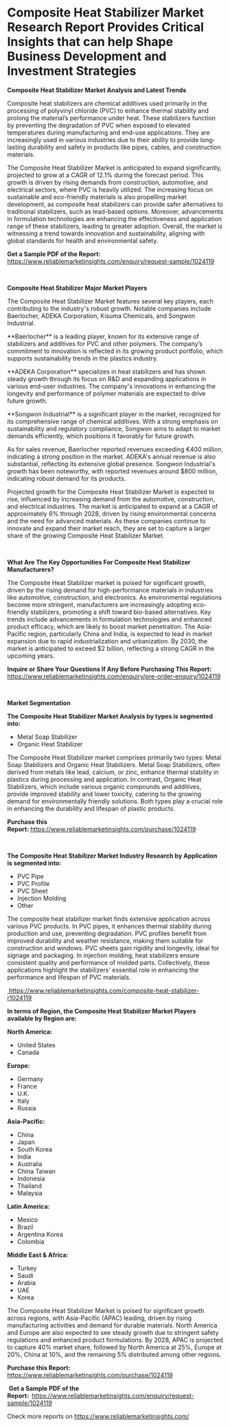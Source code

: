<p><h1>Composite Heat Stabilizer Market Research Report Provides Critical Insights that can help Shape Business Development and Investment Strategies</h1></p><p><strong>Composite Heat Stabilizer Market Analysis and Latest Trends</strong></p>
<p><p>Composite heat stabilizers are chemical additives used primarily in the processing of polyvinyl chloride (PVC) to enhance thermal stability and prolong the material’s performance under heat. These stabilizers function by preventing the degradation of PVC when exposed to elevated temperatures during manufacturing and end-use applications. They are increasingly used in various industries due to their ability to provide long-lasting durability and safety in products like pipes, cables, and construction materials.</p><p>The Composite Heat Stabilizer Market is anticipated to expand significantly, projected to grow at a CAGR of 12.1% during the forecast period. This growth is driven by rising demands from construction, automotive, and electrical sectors, where PVC is heavily utilized. The increasing focus on sustainable and eco-friendly materials is also propelling market development, as composite heat stabilizers can provide safer alternatives to traditional stabilizers, such as lead-based options. Moreover, advancements in formulation technologies are enhancing the effectiveness and application range of these stabilizers, leading to greater adoption. Overall, the market is witnessing a trend towards innovation and sustainability, aligning with global standards for health and environmental safety.</p></p>
<p><strong>Get a Sample PDF of the Report:&nbsp;</strong> <a href="https://www.reliablemarketinsights.com/enquiry/request-sample/1024119?utm_campaign=2252&utm_medium=2&utm_source=Github&utm_content=ia&utm_term=07032025&utm_id=composite-heat-stabilizer">https://www.reliablemarketinsights.com/enquiry/request-sample/1024119</a></p>
<p>&nbsp;</p>
<p><strong>Composite Heat Stabilizer Major Market Players</strong></p>
<p><p>The Composite Heat Stabilizer Market features several key players, each contributing to the industry's robust growth. Notable companies include Baerlocher, ADEKA Corporation, Kisuma Chemicals, and Songwon Industrial.</p><p>**Baerlocher** is a leading player, known for its extensive range of stabilizers and additives for PVC and other polymers. The company’s commitment to innovation is reflected in its growing product portfolio, which supports sustainability trends in the plastics industry.</p><p>**ADEKA Corporation** specializes in heat stabilizers and has shown steady growth through its focus on R&D and expanding applications in various end-user industries. The company's innovations in enhancing the longevity and performance of polymer materials are expected to drive future growth.</p><p>**Songwon Industrial** is a significant player in the market, recognized for its comprehensive range of chemical additives. With a strong emphasis on sustainability and regulatory compliance, Songwon aims to adapt to market demands efficiently, which positions it favorably for future growth.</p><p>As for sales revenue, Baerlocher reported revenues exceeding €400 million, indicating a strong position in the market. ADEKA's annual revenue is also substantial, reflecting its extensive global presence. Songwon Industrial's growth has been noteworthy, with reported revenues around $800 million, indicating robust demand for its products.</p><p>Projected growth for the Composite Heat Stabilizer Market is expected to rise, influenced by increasing demand from the automotive, construction, and electrical industries. The market is anticipated to expand at a CAGR of approximately 6% through 2028, driven by rising environmental concerns and the need for advanced materials. As these companies continue to innovate and expand their market reach, they are set to capture a larger share of the growing Composite Heat Stabilizer Market.</p></p>
<p>&nbsp;</p>
<p><strong>What Are The Key Opportunities For Composite Heat Stabilizer Manufacturers?</strong></p>
<p><p>The Composite Heat Stabilizer market is poised for significant growth, driven by the rising demand for high-performance materials in industries like automotive, construction, and electronics. As environmental regulations become more stringent, manufacturers are increasingly adopting eco-friendly stabilizers, promoting a shift toward bio-based alternatives. Key trends include advancements in formulation technologies and enhanced product efficacy, which are likely to boost market penetration. The Asia-Pacific region, particularly China and India, is expected to lead in market expansion due to rapid industrialization and urbanization. By 2030, the market is anticipated to exceed $2 billion, reflecting a strong CAGR in the upcoming years.</p></p>
<p><strong>Inquire or Share Your Questions If Any Before Purchasing This Report:</strong> <a href="https://www.reliablemarketinsights.com/enquiry/pre-order-enquiry/1024119?utm_campaign=2252&utm_medium=2&utm_source=Github&utm_content=ia&utm_term=07032025&utm_id=composite-heat-stabilizer">https://www.reliablemarketinsights.com/enquiry/pre-order-enquiry/1024119</a></p>
<p>&nbsp;</p>
<p><strong>Market Segmentation</strong></p>
<p><strong>The Composite Heat Stabilizer Market Analysis by types is segmented into:</strong></p>
<p><ul><li>Metal Soap Stabilizer</li><li>Organic Heat Stabilizer</li></ul></p>
<p><p>The Composite Heat Stabilizer market comprises primarily two types: Metal Soap Stabilizers and Organic Heat Stabilizers. Metal Soap Stabilizers, often derived from metals like lead, calcium, or zinc, enhance thermal stability in plastics during processing and application. In contrast, Organic Heat Stabilizers, which include various organic compounds and additives, provide improved stability and lower toxicity, catering to the growing demand for environmentally friendly solutions. Both types play a crucial role in enhancing the durability and lifespan of plastic products.</p></p>
<p><strong>Purchase this Report:&nbsp;</strong><a href="https://www.reliablemarketinsights.com/purchase/1024119?utm_campaign=2252&utm_medium=2&utm_source=Github&utm_content=ia&utm_term=07032025&utm_id=composite-heat-stabilizer">https://www.reliablemarketinsights.com/purchase/1024119</a></p>
<p>&nbsp;</p>
<p><strong>The Composite Heat Stabilizer Market Industry Research by Application is segmented into:</strong></p>
<p><ul><li>PVC Pipe</li><li>PVC Profile</li><li>PVC Sheet</li><li>Injection Molding</li><li>Other</li></ul></p>
<p><p>The composite heat stabilizer market finds extensive application across various PVC products. In PVC pipes, it enhances thermal stability during production and use, preventing degradation. PVC profiles benefit from improved durability and weather resistance, making them suitable for construction and windows. PVC sheets gain rigidity and longevity, ideal for signage and packaging. In injection molding, heat stabilizers ensure consistent quality and performance of molded parts. Collectively, these applications highlight the stabilizers' essential role in enhancing the performance and lifespan of PVC materials.</p></p>
<p><a href="https://www.reliablemarketinsights.com/composite-heat-stabilizer-r1024119?utm_campaign=2252&utm_medium=2&utm_source=Github&utm_content=ia&utm_term=07032025&utm_id=composite-heat-stabilizer">&nbsp;https://www.reliablemarketinsights.com/composite-heat-stabilizer-r1024119</a></p>
<p><strong>In terms of Region, the Composite Heat Stabilizer Market Players available by Region are:</strong></p>
<p>
    <p> <strong> North America: </strong>
        <ul>
            <li>United States</li>
            <li>Canada</li>
        </ul>
        </p> 
    <p> <strong> Europe: </strong>
        <ul>
            <li>Germany</li>
            <li>France</li>
            <li>U.K.</li>
            <li>Italy</li>
            <li>Russia</li>
        </ul>
        </p> 
    <p> <strong> Asia-Pacific: </strong>
        <ul>
            <li>China</li>
            <li>Japan</li>
            <li>South Korea</li>
            <li>India</li>
            <li>Australia</li>
            <li>China Taiwan</li>
            <li>Indonesia</li>
            <li>Thailand</li>
            <li>Malaysia</li>
        </ul>
        </p> 
    <p> <strong> Latin America: </strong>
        <ul>
            <li>Mexico</li>
            <li>Brazil</li>
            <li>Argentina Korea</li>
            <li>Colombia</li>
        </ul>
        </p> 
    <p> <strong> Middle East & Africa: </strong>
        <ul>
            <li>Turkey</li>
            <li>Saudi</li>
            <li>Arabia</li>
            <li>UAE</li>
            <li>Korea</li>
        </ul>
    </p>
    </p>
<p><p>The Composite Heat Stabilizer Market is poised for significant growth across regions, with Asia-Pacific (APAC) leading, driven by rising manufacturing activities and demand for durable materials. North America and Europe are also expected to see steady growth due to stringent safety regulations and enhanced product formulations. By 2028, APAC is projected to capture 40% market share, followed by North America at 25%, Europe at 20%, China at 10%, and the remaining 5% distributed among other regions.</p></p>
<p><strong>Purchase this Report: </strong><a href="https://www.reliablemarketinsights.com/purchase/1024119?utm_campaign=2252&utm_medium=2&utm_source=Github&utm_content=ia&utm_term=07032025&utm_id=composite-heat-stabilizer">https://www.reliablemarketinsights.com/purchase/1024119</a></p>
<p>&nbsp;<strong>Get a Sample PDF of the Report:&nbsp;&nbsp;</strong><a href="https://www.reliablemarketinsights.com/enquiry/request-sample/1024119?utm_campaign=2252&utm_medium=2&utm_source=Github&utm_content=ia&utm_term=07032025&utm_id=composite-heat-stabilizer">https://www.reliablemarketinsights.com/enquiry/request-sample/1024119</a></p>
<p><strong></strong></p>
<p>Check more reports on <a href="https://www.reliablemarketinsights.com/?utm_campaign=2252&utm_medium=2&utm_source=Github&utm_content=ia&utm_term=07032025&utm_id=composite-heat-stabilizer">https://www.reliablemarketinsights.com/</a></p>
